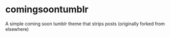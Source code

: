 comingsoontumblr
================

A simple coming soon tumblr theme that strips posts (originally forked from elsewhere)
